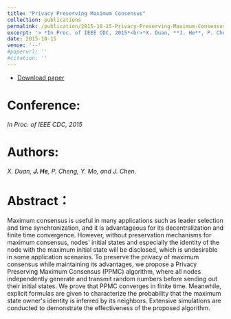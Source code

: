 ```yaml
---
title: "Privacy Preserving Maximum Consensus"
collection: publications
permalink: /publication/2015-10-15-Privacy-Preserving-Maximum-Consensus/
excerpt: '> *In Proc. of IEEE CDC, 2015*<br>*X. Duan, **J. He**, P. Cheng, Y. Mo, and J. Chen*.'
date: 2015-10-15
venue: '--'
#paperurl: ''
#citation: ''
---
```

- [Download paper](https://ieeexplore.ieee.org/abstract/document/7402925/)

Conference:
===
*In Proc. of IEEE CDC, 2015* 

Authors:
===
*X. Duan, **J. He**, P. Cheng, Y. Mo, and J. Chen*.

Abstract：
===
Maximum consensus is useful in many applications such as leader selection and time synchronization, and it is advantageous for its decentralization and finite time convergence. However, without preservation mechanisms for maximum consensus, nodes' initial states and especially the identity of the node with the maximum initial state will be disclosed, which is undesirable in some application scenarios. To preserve the privacy of maximum consensus while maintaining its advantages, we propose a Privacy Preserving Maximum Consensus (PPMC) algorithm, where all nodes independently generate and transmit random numbers before sending out their initial states. We prove that PPMC converges in finite time. Meanwhile, explicit formulas are given to characterize the probability that the maximum state owner's identity is inferred by its neighbors. Extensive simulations are conducted to demonstrate the effectiveness of the proposed algorithm.
